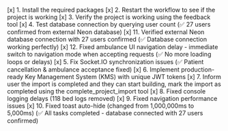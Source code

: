 [x] 1. Install the required packages
[x] 2. Restart the workflow to see if the project is working
[x] 3. Verify the project is working using the feedback tool
[x] 4. Test database connection by querying user count (✅ 27 users confirmed from external Neon database)
[x] 11. Verified external Neon database connection with 27 users confirmed (✅ Database connection working perfectly)
[x] 12. Fixed ambulance UI navigation delay - immediate switch to navigation mode when accepting requests (✅ No more loading loops or delays)
[x] 5. Fix Socket.IO synchronization issues (✅ Patient cancellation & ambulance acceptance fixed)
[x] 6. Implement production-ready Key Management System (KMS) with unique JWT tokens
[x] 7. Inform user the import is completed and they can start building, mark the import as completed using the complete_project_import tool
[x] 8. Fixed console logging delays (118 bed logs removed)
[x] 9. Fixed navigation performance issues
[x] 10. Fixed toast auto-hide (changed from 1,000,000ms to 5,000ms) (✅ All tasks completed - database connected with 27 users confirmed)